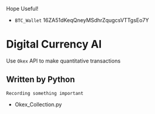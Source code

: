 Hope Useful!
* `BTC_Wallet` 16ZA51dKeqQneyMSdhrZqugcsVTTgsEo7Y
# Digital Currency AI
 Use `Okex` API to make quantitative transactions
## Written by Python
    Recording something important
* Okex_Collection.py